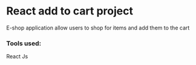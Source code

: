 # React add to cart project
E-shop application allow users to shop for items and add them to the cart

### Tools used:
React Js

